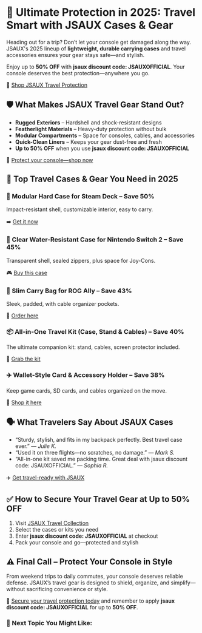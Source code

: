 <h1>🧳 Ultimate Protection in 2025: Travel Smart with JSAUX Cases & Gear</h1>
  <p>Heading out for a trip? Don’t let your console get damaged along the way. JSAUX's 2025 lineup of <strong>lightweight, durable carrying cases</strong> and travel accessories ensures your gear stays safe—and stylish.</p>
  <p>Enjoy up to <strong>50% OFF</strong> with <strong>jsaux discount code: JSAUXOFFICIAL</strong>. Your console deserves the best protection—anywhere you go.</p>
  <p>🚀 <a href="https://www.jsaux.com?sca_ref=6495630.0D2QeoACQX">Shop JSAUX Travel Protection</a></p>
  <h2>🛡️ What Makes JSAUX Travel Gear Stand Out?</h2>
  <ul>
    <li><strong>Rugged Exteriors</strong> – Hardshell and shock-resistant designs</li>
    <li><strong>Featherlight Materials</strong> – Heavy-duty protection without bulk</li>
    <li><strong>Modular Compartments</strong> – Space for consoles, cables, and accessories</li>
    <li><strong>Quick-Clean Liners</strong> – Keeps your gear dust-free and fresh</li>
    <li><strong>Up to 50% OFF</strong> when you use <strong>jsaux discount code: JSAUXOFFICIAL</strong></li>
  </ul>
  <p>🎒 <a href="https://www.jsaux.com?sca_ref=6495630.0D2QeoACQX">Protect your console—shop now</a></p>
  <h2>🎯 Top Travel Cases & Gear You Need in 2025</h2>
  <h3>🧩 Modular Hard Case for Steam Deck – Save 50%</h3>
  <p>Impact-resistant shell, customizable interior, easy to carry.</p>
  <p>➡️ <a href="https://www.jsaux.com?sca_ref=6495630.0D2QeoACQX">Get it now</a></p>
  <h3>🌈 Clear Water-Resistant Case for Nintendo Switch 2 – Save 45%</h3>
  <p>Transparent shell, sealed zippers, plus space for Joy-Cons.</p>
  <p>🎮 <a href="https://www.jsaux.com?sca_ref=6495630.0D2QeoACQX">Buy this case</a></p>
  <h3>💼 Slim Carry Bag for ROG Ally – Save 43%</h3>
  <p>Sleek, padded, with cable organizer pockets.</p>
  <p>🔌 <a href="https://www.jsaux.com?sca_ref=6495630.0D2QeoACQX">Order here</a></p>
  <h3>📦 All-in-One Travel Kit (Case, Stand & Cables) – Save 40%</h3>
  <p>The ultimate companion kit: stand, cables, screen protector included.</p>
  <p>🎁 <a href="https://www.jsaux.com?sca_ref=6495630.0D2QeoACQX">Grab the kit</a></p>
  <h3>✈️ Wallet-Style Card & Accessory Holder – Save 38%</h3>
  <p>Keep game cards, SD cards, and cables organized on the move.</p>
  <p>📲 <a href="https://www.jsaux.com?sca_ref=6495630.0D2QeoACQX">Shop it here</a></p>
  <h2>🗣️ What Travelers Say About JSAUX Cases</h2>
  <ul>
    <li>“Sturdy, stylish, and fits in my backpack perfectly. Best travel case ever.” — <em>Julie K.</em></li>
    <li>“Used it on three flights—no scratches, no damage.” — <em>Mark S.</em></li>
    <li>“All-in-one kit saved me packing time. Great deal with jsaux discount code: JSAUXOFFICIAL.” — <em>Sophia R.</em></li>
  </ul>
  <p>✈️ <a href="https://www.jsaux.com?sca_ref=6495630.0D2QeoACQX">Get travel-ready with JSAUX</a></p>
  <h2>✅ How to Secure Your Travel Gear at Up to 50% OFF</h2>
  <ol>
    <li>Visit <a href="https://www.jsaux.com?sca_ref=6495630.0D2QeoACQX">JSAUX Travel Collection</a></li>
    <li>Select the cases or kits you need</li>
    <li>Enter <strong>jsaux discount code: JSAUXOFFICIAL</strong> at checkout</li>
    <li>Pack your console and go—protected and stylish</li>
  </ol>
  <h2>⚠️ Final Call – Protect Your Console in Style</h2>
  <p>From weekend trips to daily commutes, your console deserves reliable defense. JSAUX’s travel gear is designed to shield, organize, and simplify—without sacrificing convenience or style.</p>
  <p>🎒 <a href="https://www.jsaux.com?sca_ref=6495630.0D2QeoACQX">Secure your travel protection today</a> and remember to apply <strong>jsaux discount code: JSAUXOFFICIAL</strong> for up to <strong>50% OFF</strong>.</p>
  <h3>🎯 Next Topic You Might Like:</h3>
